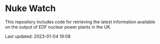 # Nuke Watch

This repository includes code for retrieving the latest information available on the output of EDF nuclear power plants in the UK.

Last updated: 2023-01-04 19:08